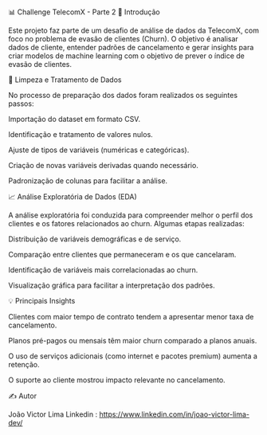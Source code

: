 📊 Challenge TelecomX - Parte 2
🔎 Introdução

Este projeto faz parte de um desafio de análise de dados da TelecomX, com foco no problema de evasão de clientes (Churn).
O objetivo é analisar dados de cliente, entender padrões de cancelamento e gerar insights para criar modelos de machine learning com o objetivo de prever o índice de evasão de clientes.

🧹 Limpeza e Tratamento de Dados

No processo de preparação dos dados foram realizados os seguintes passos:

Importação do dataset em formato CSV.

Identificação e tratamento de valores nulos.

Ajuste de tipos de variáveis (numéricas e categóricas).

Criação de novas variáveis derivadas quando necessário.

Padronização de colunas para facilitar a análise.

📈 Análise Exploratória de Dados (EDA)

A análise exploratória foi conduzida para compreender melhor o perfil dos clientes e os fatores relacionados ao churn. Algumas etapas realizadas:

Distribuição de variáveis demográficas e de serviço.

Comparação entre clientes que permaneceram e os que cancelaram.

Identificação de variáveis mais correlacionadas ao churn.

Visualização gráfica para facilitar a interpretação dos padrões.

💡 Principais Insights

Clientes com maior tempo de contrato tendem a apresentar menor taxa de cancelamento.

Planos pré-pagos ou mensais têm maior churn comparado a planos anuais.

O uso de serviços adicionais (como internet e pacotes premium) aumenta a retenção.

O suporte ao cliente mostrou impacto relevante no cancelamento.

✍️ Autor

João Victor Lima
Linkedin : https://www.linkedin.com/in/joao-victor-lima-dev/
